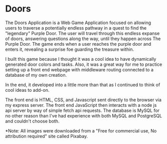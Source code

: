# Doors

  The Doors Application is a Web Game Application focused on allowing users to traverse a potentially endless pathway in a quest to find the "legendary" Purple Door.  The user will travel through this endless expanse of doors, answering questions along the way, until they happen across The Purple Door.  The game ends when a user reaches the purple door and enters it, revealing a surprise foe guarding the treasure within.

  I built this game because I thought it was a cool idea to have dynamically generated door colors and tasks.  Also, it was a great way for me to practice setting up a front end webpage with middleware routing connected to a database of my own creation.

  In the end, it developed into a little more than that as I continued to think of cool ideas to add-on.

  The front end is HTML, CSS, and Javascript sent directly to the browser via my express server. The front end JavaScript then interacts with a node js api server by way of simple fetch api requests.  The database is MySQL for no other reason than I've had experience with both MySQL and PostgreSQL and couldn't choose both.

  *Note: All images were downloaded from a "Free for commercial use, No attribution required" site called Pixabay.
